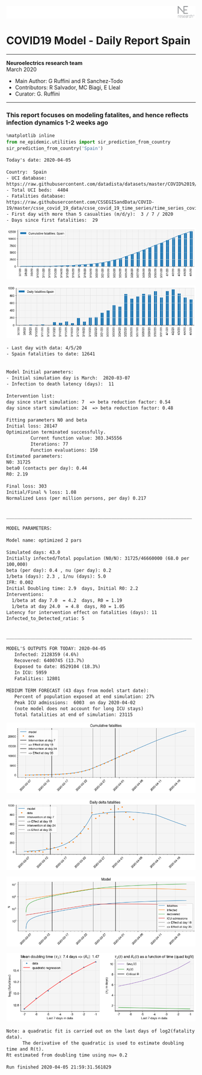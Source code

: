 ![](./images/logo.png)
# COVID19 Model - Daily Report Spain

---

**Neuroelectrics research team**  
March 2020  
* Main Author: G Ruffini and R Sanchez-Todo  
* Contributors: R Salvador, MC Biagi, E Lleal
* Curator: G. Ruffini

---

### This report focuses on modeling fatalites, and hence reflects infection dynamics 1-2 weeks ago


```python
%matplotlib inline
from ne_epidemic.utilities import sir_prediction_from_country
sir_prediction_from_country('Spain')
```

    Today's date: 2020-04-05 
    
    Country:  Spain
    - UCI database:  https://raw.githubusercontent.com/datadista/datasets/master/COVID%2019/ccaa_camas_uci_2017.csv
    - Total UCI beds:  4404
    - Fatalities database:  https://raw.githubusercontent.com/CSSEGISandData/COVID-19/master/csse_covid_19_data/csse_covid_19_time_series/time_series_covid19_deaths_global.csv
    - First day with more than 5 casualties (m/d/y):  3 / 7 / 2020
    - Days since first fatalities:  29



![png](01%20-%20Daily_Report_Spain_files/01%20-%20Daily_Report_Spain_2_1.png)



![png](01%20-%20Daily_Report_Spain_files/01%20-%20Daily_Report_Spain_2_2.png)


    - Last day with data: 4/5/20
    - Spain fatalities to date: 12641
     
    
    Model Initial parameters:
    - Initial simulation day is March:  2020-03-07
    - Infection to death latency (days):  11
    
    Intervention list:
    day since start simulation: 7  => beta reduction factor: 0.54
    day since start simulation: 24  => beta reduction factor: 0.48
    
    Fitting parameters N0 and beta
    Initial loss: 28147
    Optimization terminated successfully.
             Current function value: 303.345556
             Iterations: 77
             Function evaluations: 150
    Estimated parameters:
    N0: 31725
    beta0 (contacts per day): 0.44
    R0: 2.19
    
    Final loss: 303
    Initial/Final % loss: 1.08
    Normalized Loss (per million persons, per day) 0.217 
    
    
    _____________________________________________________________________
     
    MODEL PARAMETERS:
    
    Model name: optimized 2 pars
    
    Simulated days: 43.0
    Initially infected/Total population (N0/N): 31725/46660000 (68.0 per 100,000)
    beta (per day): 0.4 , nu (per day): 0.2
    1/beta (days): 2.3 , 1/nu (days): 5.0
    IFR: 0.002
    Initial Doubling time: 2.9  days, Initial R0: 2.2
    Interventions:
      1/beta at day 7.0  = 4.2  days, R0 = 1.19
      1/beta at day 24.0  = 4.8  days, R0 = 1.05
    Latency for intervention effect on fatalities (days): 11
    Infected_to_Detected_ratio: 5
    
    
    _____________________________________________________________________
    
    MODEL'S OUTPUTS FOR TODAY: 2020-04-05
       Infected: 2128359 (4.6%)
       Recovered: 6400745 (13.7%)
       Exposed to date: 8529104 (18.3%)
       In ICU: 5959
       Fatalities: 12801
     
    MEDIUM TERM FORECAST (43 days from model start date): 
       Percent of population exposed at end simulation: 27%
       Peak ICU admissions:  6003  on day 2020-04-02
       (note model does not account for long ICU stays)
       Total fatalities at end of simulation: 23115



![png](01%20-%20Daily_Report_Spain_files/01%20-%20Daily_Report_Spain_2_4.png)



![png](01%20-%20Daily_Report_Spain_files/01%20-%20Daily_Report_Spain_2_5.png)



![png](01%20-%20Daily_Report_Spain_files/01%20-%20Daily_Report_Spain_2_6.png)


     



![png](01%20-%20Daily_Report_Spain_files/01%20-%20Daily_Report_Spain_2_8.png)


    Note: a quadratic fit is carried out on the last days of log2(fatality data).
          The derivative of the quadratic is used to estimate doubling time and R(t).
    Rt estimated from doubling time using nu= 0.2
    
    Run finished 2020-04-05 21:59:31.561829

